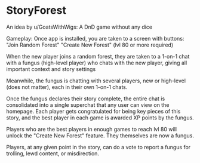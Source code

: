 # StoryForest
An idea by u/GoatsWithWigs: A DnD game without any dice

Gameplay: Once app is installed, you are taken to a screen with buttons:
"Join Random Forest"
"Create New Forest" (lvl 80 or more required)

When the new player joins a random forest, they are taken to a 1-on-1 chat with a fungus (high-level player) who chats with the new player, giving all important context and story settings

Meanwhile, the fungus is chatting with several players, new or high-level (does not matter), each in their own 1-on-1 chats.

Once the fungus declares their story complete, the entire chat is consolidated into a single superchat that any user can view on the homepage. Each player gets congratulated for being key pieces of this story, and the best player in each game is awarded XP points by the fungus.

Players who are the best players in enough games to reach lvl 80 will unlock the "Create New Forest" feature. They themselves are now a fungus.

Players, at any given point in the story, can do a vote to report a fungus for trolling, lewd content, or misdirection.
